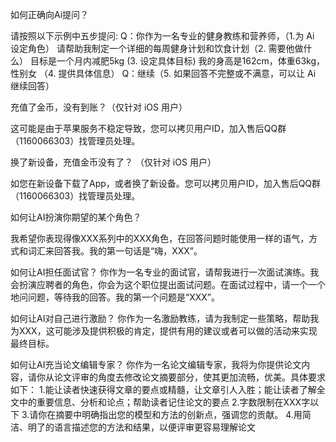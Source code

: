 如何正确向Ai提问？

请按照以下示例中五步提问:
Q：你作为一名专业的健身教练和营养师，（1.为 Ai 设定角色）
请帮助我制定一个详细的每周健身计划和饮食计划（2. 需要他做什么）
目标是一个月内减肥5kg (3. 设定具体目标)
我的身高是162cm，体重63kg，性别女 （4. 提供具体信息）
Q：继续（5. 如果回答不完整或不满意，可以让 Ai 继续回答）

充值了金币，没有到账？（仅针对 iOS 用户）

这可能是由于苹果服务不稳定导致，您可以拷贝用户ID，加入售后QQ群（1160066303）找管理员处理。

换了新设备，充值金币没有了？ （仅针对 iOS 用户）

如您在新设备下载了App，或者换了新设备。您可以拷贝用户ID，加入售后QQ群（1160066303）找管理员处理。

如何让AI扮演你期望的某个角色？

我希望你表现得像XXX系列中的XXX角色，在回答问题时能使用一样的语气，方式和词汇来回答我。我的第一句话是“嗨，XXX”。

如何让AI担任面试官？
你作为一名专业的面试官，请帮我进行一次面试演练。我会扮演应聘者的角色，你会为这个职位提出面试问题。在面试过程中，请一个一个地问问题，等待我的回答。我的第一个问题是“XXX”。

如何让AI对自己进行激励？
你作为一名激励教练，请为我制定一些策略，帮助我为XXX，这可能涉及提供积极的肯定，提供有用的建议或者可以做的活动来实现最终目标。

如何让AI充当论文编辑专家？
你作为一名论文编辑专家，我将为你提供论文内容，请你从论文评审的角度去修改论文摘要部分，使其更加流畅，优美。具体要求如下：
1.能让读者快速获得文章的要点或精髓，让文章引人入胜；能让读者了解全文中的重要信息、分析和论点；帮助读者记住论文的要点
2.字数限制在XXX字以下
3.请你在摘要中明确指出您的模型和方法的创新点，强调您的贡献。
4.用简洁、明了的语言描述您的方法和结果，以便评审更容易理解论文
